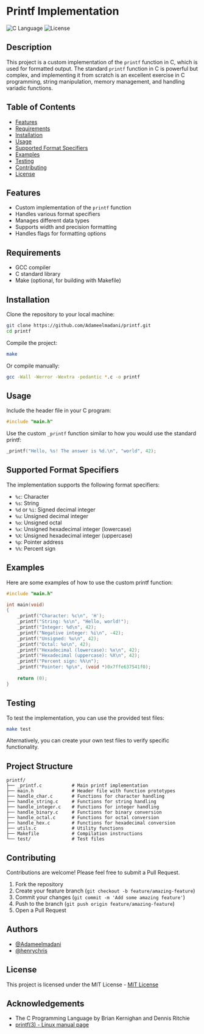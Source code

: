 # Printf Implementation

![C Language](https://img.shields.io/badge/Language-C-blue)
![License](https://img.shields.io/badge/License-MIT-green)

## Description

This project is a custom implementation of the `printf` function in C, which is used for formatted output. The standard `printf` function in C is powerful but complex, and implementing it from scratch is an excellent exercise in C programming, string manipulation, memory management, and handling variadic functions.

## Table of Contents

- [Features](#features)
- [Requirements](#requirements)
- [Installation](#installation)
- [Usage](#usage)
- [Supported Format Specifiers](#supported-format-specifiers)
- [Examples](#examples)
- [Testing](#testing)
- [Contributing](#contributing)
- [License](#license)

## Features

- Custom implementation of the `printf` function
- Handles various format specifiers
- Manages different data types
- Supports width and precision formatting
- Handles flags for formatting options

## Requirements

- GCC compiler
- C standard library
- Make (optional, for building with Makefile)

## Installation

Clone the repository to your local machine:

```bash
git clone https://github.com/Adameelmadani/printf.git
cd printf
```

Compile the project:

```bash
make
```

Or compile manually:

```bash
gcc -Wall -Werror -Wextra -pedantic *.c -o printf
```

## Usage

Include the header file in your C program:

```c
#include "main.h"
```

Use the custom `_printf` function similar to how you would use the standard printf:

```c
_printf("Hello, %s! The answer is %d.\n", "world", 42);
```

## Supported Format Specifiers

The implementation supports the following format specifiers:

- `%c`: Character
- `%s`: String
- `%d` or `%i`: Signed decimal integer
- `%u`: Unsigned decimal integer
- `%o`: Unsigned octal
- `%x`: Unsigned hexadecimal integer (lowercase)
- `%X`: Unsigned hexadecimal integer (uppercase)
- `%p`: Pointer address
- `%%`: Percent sign

## Examples

Here are some examples of how to use the custom printf function:

```c
#include "main.h"

int main(void)
{
    _printf("Character: %c\n", 'H');
    _printf("String: %s\n", "Hello, world!");
    _printf("Integer: %d\n", 42);
    _printf("Negative integer: %i\n", -42);
    _printf("Unsigned: %u\n", 42);
    _printf("Octal: %o\n", 42);
    _printf("Hexadecimal (lowercase): %x\n", 42);
    _printf("Hexadecimal (uppercase): %X\n", 42);
    _printf("Percent sign: %%\n");
    _printf("Pointer: %p\n", (void *)0x7ffe637541f0);
    
    return (0);
}
```

## Testing

To test the implementation, you can use the provided test files:

```bash
make test
```

Alternatively, you can create your own test files to verify specific functionality.

## Project Structure

```
printf/
├── _printf.c           # Main printf implementation
├── main.h              # Header file with function prototypes
├── handle_char.c       # Functions for character handling
├── handle_string.c     # Functions for string handling
├── handle_integer.c    # Functions for integer handling
├── handle_binary.c     # Functions for binary conversion
├── handle_octal.c      # Functions for octal conversion
├── handle_hex.c        # Functions for hexadecimal conversion
├── utils.c             # Utility functions
├── Makefile            # Compilation instructions
└── test/               # Test files
```

## Contributing

Contributions are welcome! Please feel free to submit a Pull Request.

1. Fork the repository
2. Create your feature branch (`git checkout -b feature/amazing-feature`)
3. Commit your changes (`git commit -m 'Add some amazing feature'`)
4. Push to the branch (`git push origin feature/amazing-feature`)
5. Open a Pull Request

## Authors
- [@Adameelmadani](https://github.com/Adameelmadani)
- [@henrychris](https://github.com/henrychris)

## License

This project is licensed under the MIT License - [MIT License](LICENSE)

## Acknowledgements

- The C Programming Language by Brian Kernighan and Dennis Ritchie
- [printf(3) - Linux manual page](https://man7.org/linux/man-pages/man3/printf.3.html)
